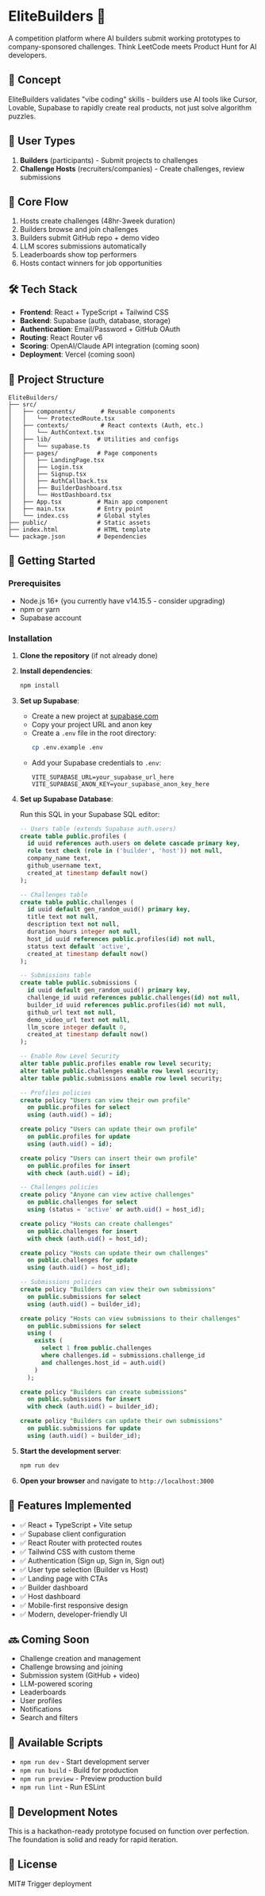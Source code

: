 # EliteBuilders 🚀

A competition platform where AI builders submit working prototypes to company-sponsored challenges. Think LeetCode meets Product Hunt for AI developers.

## 🎯 Concept

EliteBuilders validates "vibe coding" skills - builders use AI tools like Cursor, Lovable, Supabase to rapidly create real products, not just solve algorithm puzzles.

## 👥 User Types

1. **Builders** (participants) - Submit projects to challenges
2. **Challenge Hosts** (recruiters/companies) - Create challenges, review submissions

## 🔄 Core Flow

1. Hosts create challenges (48hr-3week duration)
2. Builders browse and join challenges
3. Builders submit GitHub repo + demo video
4. LLM scores submissions automatically
5. Leaderboards show top performers
6. Hosts contact winners for job opportunities

## 🛠️ Tech Stack

- **Frontend**: React + TypeScript + Tailwind CSS
- **Backend**: Supabase (auth, database, storage)
- **Authentication**: Email/Password + GitHub OAuth
- **Routing**: React Router v6
- **Scoring**: OpenAI/Claude API integration (coming soon)
- **Deployment**: Vercel (coming soon)

## 📁 Project Structure

```
EliteBuilders/
├── src/
│   ├── components/       # Reusable components
│   │   └── ProtectedRoute.tsx
│   ├── contexts/         # React contexts (Auth, etc.)
│   │   └── AuthContext.tsx
│   ├── lib/             # Utilities and configs
│   │   └── supabase.ts
│   ├── pages/           # Page components
│   │   ├── LandingPage.tsx
│   │   ├── Login.tsx
│   │   ├── Signup.tsx
│   │   ├── AuthCallback.tsx
│   │   ├── BuilderDashboard.tsx
│   │   └── HostDashboard.tsx
│   ├── App.tsx          # Main app component
│   ├── main.tsx         # Entry point
│   └── index.css        # Global styles
├── public/              # Static assets
├── index.html           # HTML template
└── package.json         # Dependencies
```

## 🚀 Getting Started

### Prerequisites

- Node.js 16+ (you currently have v14.15.5 - consider upgrading)
- npm or yarn
- Supabase account

### Installation

1. **Clone the repository** (if not already done)

2. **Install dependencies**:
   ```bash
   npm install
   ```

3. **Set up Supabase**:
   - Create a new project at [supabase.com](https://supabase.com)
   - Copy your project URL and anon key
   - Create a `.env` file in the root directory:
     ```bash
     cp .env.example .env
     ```
   - Add your Supabase credentials to `.env`:
     ```
     VITE_SUPABASE_URL=your_supabase_url_here
     VITE_SUPABASE_ANON_KEY=your_supabase_anon_key_here
     ```

4. **Set up Supabase Database**:

   Run this SQL in your Supabase SQL editor:

   ```sql
   -- Users table (extends Supabase auth.users)
   create table public.profiles (
     id uuid references auth.users on delete cascade primary key,
     role text check (role in ('builder', 'host')) not null,
     company_name text,
     github_username text,
     created_at timestamp default now()
   );

   -- Challenges table
   create table public.challenges (
     id uuid default gen_random_uuid() primary key,
     title text not null,
     description text not null,
     duration_hours integer not null,
     host_id uuid references public.profiles(id) not null,
     status text default 'active',
     created_at timestamp default now()
   );

   -- Submissions table
   create table public.submissions (
     id uuid default gen_random_uuid() primary key,
     challenge_id uuid references public.challenges(id) not null,
     builder_id uuid references public.profiles(id) not null,
     github_url text not null,
     demo_video_url text not null,
     llm_score integer default 0,
     created_at timestamp default now()
   );

   -- Enable Row Level Security
   alter table public.profiles enable row level security;
   alter table public.challenges enable row level security;
   alter table public.submissions enable row level security;

   -- Profiles policies
   create policy "Users can view their own profile"
     on public.profiles for select
     using (auth.uid() = id);

   create policy "Users can update their own profile"
     on public.profiles for update
     using (auth.uid() = id);

   create policy "Users can insert their own profile"
     on public.profiles for insert
     with check (auth.uid() = id);

   -- Challenges policies
   create policy "Anyone can view active challenges"
     on public.challenges for select
     using (status = 'active' or auth.uid() = host_id);

   create policy "Hosts can create challenges"
     on public.challenges for insert
     with check (auth.uid() = host_id);

   create policy "Hosts can update their own challenges"
     on public.challenges for update
     using (auth.uid() = host_id);

   -- Submissions policies
   create policy "Builders can view their own submissions"
     on public.submissions for select
     using (auth.uid() = builder_id);

   create policy "Hosts can view submissions to their challenges"
     on public.submissions for select
     using (
       exists (
         select 1 from public.challenges
         where challenges.id = submissions.challenge_id
         and challenges.host_id = auth.uid()
       )
     );

   create policy "Builders can create submissions"
     on public.submissions for insert
     with check (auth.uid() = builder_id);

   create policy "Builders can update their own submissions"
     on public.submissions for update
     using (auth.uid() = builder_id);
   ```

5. **Start the development server**:
   ```bash
   npm run dev
   ```

6. **Open your browser** and navigate to `http://localhost:3000`

## 🎨 Features Implemented

- ✅ React + TypeScript + Vite setup
- ✅ Supabase client configuration
- ✅ React Router with protected routes
- ✅ Tailwind CSS with custom theme
- ✅ Authentication (Sign up, Sign in, Sign out)
- ✅ User type selection (Builder vs Host)
- ✅ Landing page with CTAs
- ✅ Builder dashboard
- ✅ Host dashboard
- ✅ Mobile-first responsive design
- ✅ Modern, developer-friendly UI

## 🔜 Coming Soon

- Challenge creation and management
- Challenge browsing and joining
- Submission system (GitHub + video)
- LLM-powered scoring
- Leaderboards
- User profiles
- Notifications
- Search and filters

## 📝 Available Scripts

- `npm run dev` - Start development server
- `npm run build` - Build for production
- `npm run preview` - Preview production build
- `npm run lint` - Run ESLint

## 🎯 Development Notes

This is a hackathon-ready prototype focused on function over perfection. The foundation is solid and ready for rapid iteration.

## 📄 License

MIT# Trigger deployment
